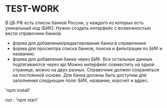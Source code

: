 # TEST-WORK

В ЦБ РФ есть список банков России, у каждого из которых есть уникальный код (БИК).
Нужно создать интерфейс с возможностью вести справочник банков:

- форма для добавления/редактирования банка в справочнике
- форма для просмотра списка банков, поиска и фильтрации по БИК и названию.
- форма для добавления банка через БИК. Все остальные данные подтягиваются через api
  Можно интерфейс совместить на одной странице, можно на двух разных. Справочник должен сохраняться на постоянной основе.
  Для банка должны быть доступны для заполнения следующие поля: БИК, название, корсчет и адрес.

'npm install'

run : 'npm start'
